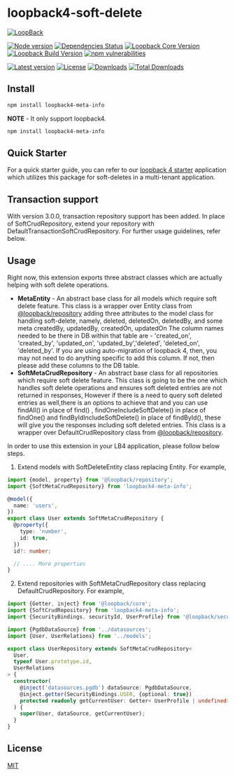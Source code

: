 # loopback4-soft-delete

[![LoopBack](<https://github.com/strongloop/loopback-next/raw/master/docs/site/imgs/branding/Powered-by-LoopBack-Badge-(blue)-@2x.png>)](http://loopback.io/)

[![Node version](https://img.shields.io/node/v/loopback4-meta-info.svg?style=flat-square)](https://nodejs.org/en/download/)
[![Dependencies Status](https://img.shields.io/david/Vn-ChemGio/loopback4-meta-info.svg?style=flat-square)](https://github.com/sourcefuse/loopback4-meta-info)
[![Loopback Core Version](https://img.shields.io/npm/dependency-version/loopback4-meta-info/@loopback/core?style=flat-square)](https://github.com/strongloop/loopback-next)
[![Loopback Build Version](https://img.shields.io/npm/dependency-version/loopback4-meta-info/dev/@loopback/build.svg?color=dark%20green&style=flat-square)](https://github.com/strongloop/loopback-next/tree/master/packages/build)
[![npm vulnerabilities](https://img.shields.io/snyk/vulnerabilities/npm/loopback4-meta-info.svg?label=npm%20vulnerabilities&style=flat-square)](https://www.npmjs.com/package/loopback4-meta-info)

[![Latest version](https://img.shields.io/npm/v/loopback4-meta-info.svg?style=flat-square)](https://www.npmjs.com/package/loopback4-soft-delete)
[![License](https://img.shields.io/github/license/Vn-ChemGio/loopback4-meta-info.svg?color=blue&label=License&style=flat-square)](https://github.com/sourcefuse/loopback4-meta-info/blob/master/LICENSE)
[![Downloads](https://img.shields.io/npm/dw/loopback4-meta-info.svg?label=Downloads&style=flat-square&color=blue)](https://www.npmjs.com/package/loopback4-meta-info)
[![Total Downloads](https://img.shields.io/npm/dt/loopback4-meta-info.svg?label=Total%20Downloads&style=flat-square&color=blue)](https://www.npmjs.com/package/loopback4-meta-info)

## Install

```sh
npm install loopback4-meta-info
```

**NOTE** - It only support loopback4.

```sh
npm install loopback4-meta-info
```

## Quick Starter

For a quick starter guide, you can refer to our [loopback 4 starter](https://github.com/sourcefuse/loopback4-starter) application which utilizes this package for soft-deletes in a multi-tenant application.

## Transaction support

With version 3.0.0, transaction repository support has been added. In place of SoftCrudRepository, extend your repository with DefaultTransactionSoftCrudRepository. For further usage guidelines, refer below.

## Usage

Right now, this extension exports three abstract classes which are actually helping with soft delete operations.

- **MetaEntity** -
  An abstract base class for all models which require soft delete feature.
  This class is a wrapper over Entity class from [@loopback/repository](https://github.com/strongloop/loopback-next/tree/master/packages/repository) adding three attributes to the model class for handling soft-delete, namely, deleted, deletedOn, deletedBy, and some meta createdBy, updatedBy, createdOn, updatedOn
  The column names needed to be there in DB within that table are - 'created_on', 'created_by', 'updated_on', 'updated_by','deleted', 'deleted_on', 'deleted_by'.
  If you are using auto-migration of loopback 4, then, you may not need to do anything specific to add this column.
  If not, then please add these columns to the DB table.
- **SoftMetaCrudRepository** -
  An abstract base class for all repositories which require soft delete feature.
  This class is going to be the one which handles soft delete operations and ensures soft deleted entries are not returned in responses, However if there is a need to query soft deleted entries as well,there is an options to achieve that and you can use findAll() in place of find() , findOneIncludeSoftDelete() in place of findOne() and findByIdIncludeSoftDelete() in place of findById(), these will give you the responses including soft deleted entries.
  This class is a wrapper over DefaultCrudRepository class from [@loopback/repository](https://github.com/strongloop/loopback-next/tree/master/packages/repository).

In order to use this extension in your LB4 application, please follow below steps.

1. Extend models with SoftDeleteEntity class replacing Entity. For example,

```ts
import {model, property} from '@loopback/repository';
import {SoftMetaCrudRepository} from 'loopback4-meta-info';

@model({
  name: 'users',
})
export class User extends SoftMetaCrudRepository {
  @property({
    type: 'number',
    id: true,
  })
  id?: number;

  // .... More properties
}
```

2. Extend repositories with SoftMetaCrudRepository class replacing DefaultCrudRepository. For example,

```ts
import {Getter, inject} from '@loopback/core';
import {SoftCrudRepository} from 'loopback4-meta-info';
import {SecurityBindings, securityId, UserProfile} from '@loopback/security';

import {PgdbDataSource} from '../datasources';
import {User, UserRelations} from '../models';

export class UserRepository extends SoftMetaCrudRepository<
  User,
  typeof User.prototype.id,
  UserRelations
> {
  constructor(
    @inject('datasources.pgdb') dataSource: PgdbDataSource,
    @inject.getter(SecurityBindings.USER, {optional: true})
    protected readonly getCurrentUser: Getter< UserProfile | undefined>,
  ) {
    super(User, dataSource, getCurrentUser);
  }
}
```



## License

[MIT](https://github.com/Vn-ChemGio/@loopback4/meta-info/blob/master/LICENSE)
